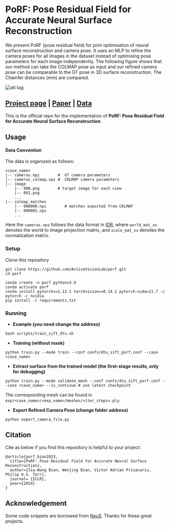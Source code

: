 # PoRF: Pose Residual Field for Accurate Neural Surface Reconstruction
We present PoRF (pose residual field) for joint optimisation of neural surface reconstruction and camera pose. It uses an MLP to refine the camera poses for all images in the dataset instead of optimising pose parameters for each image independently. The following figure shows that our method can take the COLMAP pose as input and our refined camera pose can be comparable to the GT pose in 3D surface reconstruction. The Chamfer distances (mm) are compared.


![alt tag](https://porf.active.vision/image/dtu_vis.png)



## [Project page](https://porf.active.vision/) |  [Paper](https://arxiv.org/abs/2310.07449) | [Data](https://1drv.ms/u/s!AiV6XqkxJHE2pme7CIkceyLGsng2?e=6qsnlt)
This is the official repo for the implementation of **PoRF: Pose Residual Field for Accurate Neural Surface Reconstruction**.

## Usage

#### Data Convention
The data is organized as follows:

```
<case_name>
|-- cameras.npz        #  GT camera parameters
|-- cameras_colmap.npz #  COLMAP camera parameters 
|-- image
    |-- 000.png        # target image for each view
    |-- 001.png
    ...
|-- colmap_matches
    |-- 000000.npz        # matches exported from COLMAP
    |-- 000001.npz
    ...
```

Here the `cameras.npz` follows the data format in [IDR](https://github.com/lioryariv/idr/blob/main/DATA_CONVENTION.md), where `world_mat_xx` denotes the world to image projection matrix, and `scale_mat_xx` denotes the normalization matrix.

### Setup

Clone this repository

```shell
git clone https://github.com/ActiveVisionLab/porf.git
cd porf

conda create -n porf python=3.9
conda activate porf
conda install pytorch==1.13.1 torchvision==0.14.1 pytorch-cuda=11.7 -c pytorch -c nvidia
pip install -r requirements.txt
```


### Running

- **Example (you need change the address)**

```shell
bash scripts/train_sift_dtu.sh
```

- **Training (without mask)**

```shell
python train.py --mode train --conf confs/dtu_sift_porf.conf --case <case_name>
```

- **Extract surface from the trained model (the first-stage results, only for debugging)** 

```shell
python train.py --mode validate_mesh --conf confs/dtu_sift_porf.conf --case <case_name> --is_continue # use latest checkpoint
```
The corresponding mesh can be found in `exp/<case_name>/<exp_name>/meshes/<iter_steps>.ply`.


- **Export Refined Camera Pose (change folder address)**
```shell
python export_camera_file.py
```


## Citation

Cite as below if you find this repository is helpful to your project:

```
@article{porf_bian2023, 
  title={PoRF: Pose Residual Field for Accurate Neural Surface Reconstruction}, 
  author={Jia-Wang Bian, Wenjing Bian, Victor Adrian Prisacariu, Philip H.S. Torr}, 
  journal= {ICLR}, 
  year={2024} 
}
```

## Acknowledgement

Some code snippets are borrowed from [NeuS](https://github.com/Totoro97/NeuS). Thanks for these great projects.

